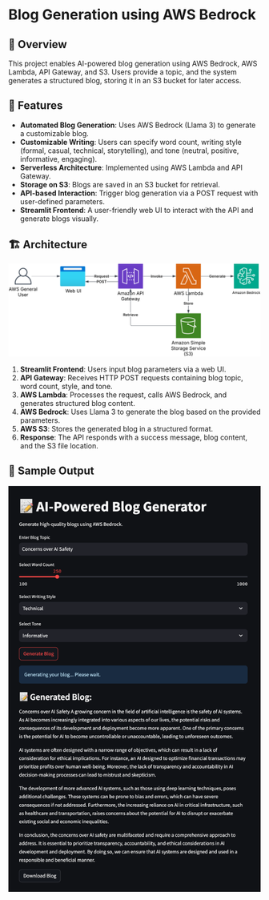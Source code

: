 # Blog Generation using AWS Bedrock

## 🚀 Overview
This project enables AI-powered blog generation using AWS Bedrock, AWS Lambda, API Gateway, and S3. Users provide a topic, and the system generates a structured blog, storing it in an S3 bucket for later access.

## 📌 Features
* **Automated Blog Generation**: Uses AWS Bedrock (Llama 3) to generate a customizable blog.
* **Customizable Writing**: Users can specify word count, writing style (formal, casual, technical, storytelling), and tone (neutral, positive, informative, engaging).
* **Serverless Architecture**: Implemented using AWS Lambda and API Gateway.
* **Storage on S3**: Blogs are saved in an S3 bucket for retrieval.
* **API-based Interaction**: Trigger blog generation via a POST request with user-defined parameters.
* **Streamlit Frontend**: A user-friendly web UI to interact with the API and generate blogs visually.

## 🏗️ Architecture
![architecture diagram](https://github.com/HaasiPidaparthi/aws-bedrock-blog-generation/blob/main/architecture_diagram.png)

1. **Streamlit Frontend**: Users input blog parameters via a web UI.
2. **API Gateway**: Receives HTTP POST requests containing blog topic, word count, style, and tone.
3. **AWS Lambda**: Processes the request, calls AWS Bedrock, and generates structured blog content.
4. **AWS Bedrock**: Uses Llama 3 to generate the blog based on the provided parameters.
5. **AWS S3**: Stores the generated blog in a structured format.
6. **Response**: The API responds with a success message, blog content, and the S3 file location.

## 📸 Sample Output
![streamlit sample output](https://github.com/HaasiPidaparthi/aws-bedrock-blog-generation/blob/main/sample_output.png)
